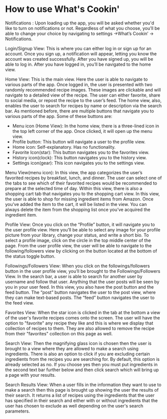 # How to use What's Cookin'

Notifications :
Upon loading up the app, you will be asked whether you'd like to turn on notifications or not. Regardless of what you choose, you’ll be able to change your choice by navigating to settings ->What’s Cookin’ -> Notifications.

Login/Signup View: This is where you can either log in or sign up for an account. Once you sign up, a notification will appear, letting you know the account was created successfully. After you have signed up, you will be able to log in. After you have logged in, you’ll be navigated to the home view.

Home View: This is the main view. Here the user is able to navigate to various parts of the app. Once logged in, the user is presented with two randomly recommended recipe images. These images are clickable and will navigate to a detailed view of the recipe. The user can either favorite, share to social media, or repost the recipe to the user’s feed. The home view, also, enables the user to search for recipes by name or description via the search bar. As mentioned before, there are multiple buttons that navigate you to various parts of the app. Some of these buttons are:
* Menu icon (Home View):
In the home view, there is a three-lined icon in the top left corner of the app. Once clicked, it will open up the menu view.
* Profile button: This button will navigate a user to the profile view.
* Home icon: Self-explanatory. Has no functionality.
* Favorite Icon(star): This button navigates you to the favorites view.
* History icon(clock): This button navigates you to the history view.
* Settings icon(gear): This icon navigates you to the settings view.

Menu View(menu icon): In this view, the app categorizes the user’s favorited recipes by breakfast, lunch, and dinner. The user can select one of the tabs to see which of their favorited recipes would be recommended to prepare at the selected time of day. Within this view, there is also a shopping cart tab that navigates you to the shopping cart view. In this view, the user is able to shop for missing ingredient items from Amazon. Once you’ve added the item to the cart, it will be listed in the view. You can always delete the item from the shopping list once you’ve acquired the ingredient item.

Profile View: Once you click on the “Profile” button, it will navigate you to the user profile view. Here you’ll be able to select any image for your profile picture from your library, change your status, and write a short bio. To select a profile image, click on the circle in the top middle center of the page. From the user profile view, the user will be able to navigate to the following/followers view by clicking on the button located at the bottom of the status toggle button.

Followings/Followers View: When you click on the followings/followers button in the user profile view, you’ll be brought to the Followings/Followers View. In the search bar, a user is able to search for another user by username and follow that user. Anything that the user posts will be seen by you in your user feed. In this view, you also have the post button and the feed button. The “post” button navigates the user to the post view, where they can make text-based posts. The “feed” button navigates the user to the feed view.

Favorites View: When the star icon is clicked in the tab at the bottom a view of the user's favorite recipes comes onto the screen. The user will have the option to "favorite" any recipe they like and this is where we display that collection of recipes to them. They are also allowed to remove the recipe from their "favorites" collection on this page as well. 

Search View: Then the magnifying glass icon is chosen then the user is brought to a view where they are allowed to make a search using ingredients. There is also an option to click if you are excluding certain ingredients from the recipes you are searching for. By default, this option is already selected as no. If you choose yes then you must put ingredients in the second text bar further below and then click search which will bring up a page with your results.

Search Results View: When a user fills in the information they want to use to make a search then this page is brought up showing the user the results of their search. It returns a list of recipes using the ingredients that the user has specified in their search and either with or without ingredients that the user has chosen to exclude as well depending on the user's search parameters.
